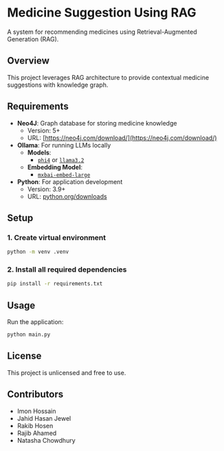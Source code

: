 # Medicine Suggestion Using RAG

A system for recommending medicines using Retrieval-Augmented Generation (RAG).

## Overview

This project leverages RAG architecture to provide contextual medicine suggestions with knowledge graph.

## Requirements

- **Neo4J**: Graph database for storing medicine knowledge
    - Version: 5+
    - URL: [https://neo4j.com/download/](https://neo4j.com/download/)
- **Ollama**: For running LLMs locally
    - **Models**:
        - [`phi4`](https://ollama.com/library/phi4) or [`llama3.2`](https://ollama.com/library/llama3.2)
    - **Embedding Model**:
        - [`mxbai-embed-large`](https://ollama.com/library/mxbai-embed-large)
- **Python**: For application development
    - Version: 3.9+
    - URL: [python.org/downloads](https://www.python.org/downloads/)

## Setup

### 1. Create virtual environment

```bash
python -m venv .venv
```

### 2. Install all required dependencies

```bash
pip install -r requirements.txt
```

## Usage

Run the application:

```bash
python main.py
```
## License

This project is unlicensed and free to use.

## Contributors

- Imon Hossain
- Jahid Hasan Jewel
- Rakib Hosen
- Rajib Ahamed
- Natasha Chowdhury
